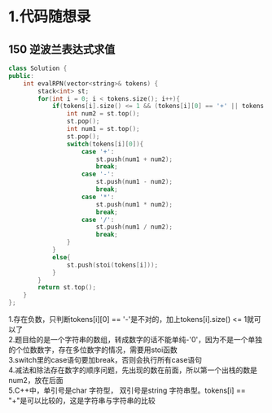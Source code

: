 # 1.代码随想录
## 150 逆波兰表达式求值
```c++ {.line-numbers}
class Solution {
public:
    int evalRPN(vector<string>& tokens) {
        stack<int> st;
        for(int i = 0; i < tokens.size(); i++){
            if(tokens[i].size() <= 1 && (tokens[i][0] == '+' || tokens[i][0] == '-' || tokens[i][0] == '*' || tokens[i][0] == '/')){
                int num2 = st.top();
                st.pop();
                int num1 = st.top();
                st.pop();
                switch(tokens[i][0]){
                    case '+':
                        st.push(num1 + num2);
                        break;
                    case '-':
                        st.push(num1 - num2);
                        break;
                    case '*':
                        st.push(num1 * num2);
                        break;
                    case '/':
                        st.push(num1 / num2);
                        break;
                }
            }
            else{
                st.push(stoi(tokens[i]));
            }
        }
        return st.top();
    }
};
```
1.存在负数，只判断tokens[i][0] == '-'是不对的，加上tokens[i].size() <= 1就可以了   
2.题目给的是一个字符串的数组，转成数字的话不能单纯-'0'，因为不是一个单独的个位数数字，存在多位数字的情况，需要用stoi函数   
3.switch里的case语句要加break，否则会执行所有case语句   
4.减法和除法存在数字的顺序问题，先出现的数在前面，所以第一个出栈的数是num2，放在后面   
5.C++中，单引号是char 字符型， 双引号是string 字符串型。tokens[i] == "+"是可以比较的，这是字符串与字符串的比较   

